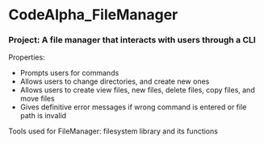 # CodeAlpha_FileManager
### Project: A file manager that interacts with users through a CLI
Properties:
- Prompts users for commands
- Allows users to change directories, and create new ones
- Allows users to create view files, new files, delete files, copy files, and move files
- Gives definitive error messages if wrong command is entered or file path is invalid

Tools used for FileManager: filesystem library and its functions

